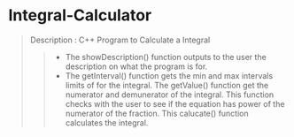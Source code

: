 # Integral-Calculator
> Description : C++ Program to Calculate a Integral
>>-    The showDescription() function outputs to the user the description on what the program is for.
>>-    The getInterval() function gets the min and max intervals limits of for the integral.
>>    The getValue() function get the numerator and demunerator of the integral. This function checks with the user to see if the equation has power of the numerator of        the fraction.
>>     This calucate() function calculates the integral.
